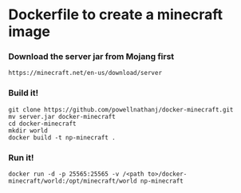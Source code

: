 # Dockerfile to create a minecraft image

### Download the server jar from Mojang first
```
https://minecraft.net/en-us/download/server
```
### Build it!
```
git clone https://github.com/powellnathanj/docker-minecraft.git
mv server.jar docker-minecraft
cd docker-minecraft
mkdir world
docker build -t np-minecraft .
```

### Run it!
```
docker run -d -p 25565:25565 -v /<path to>/docker-minecraft/world:/opt/minecraft/world np-minecraft
```
